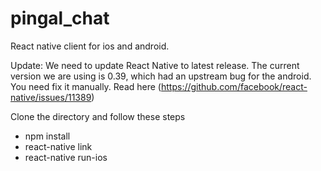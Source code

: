 # pingal_chat

React native client for ios and android. 

Update: We need to update React Native to latest release. 
The current version we are using is 0.39, which had an upstream bug for the android. 
You need fix it manually. Read here (https://github.com/facebook/react-native/issues/11389)

Clone the directory and follow these steps
* npm install
* react-native link
* react-native run-ios
